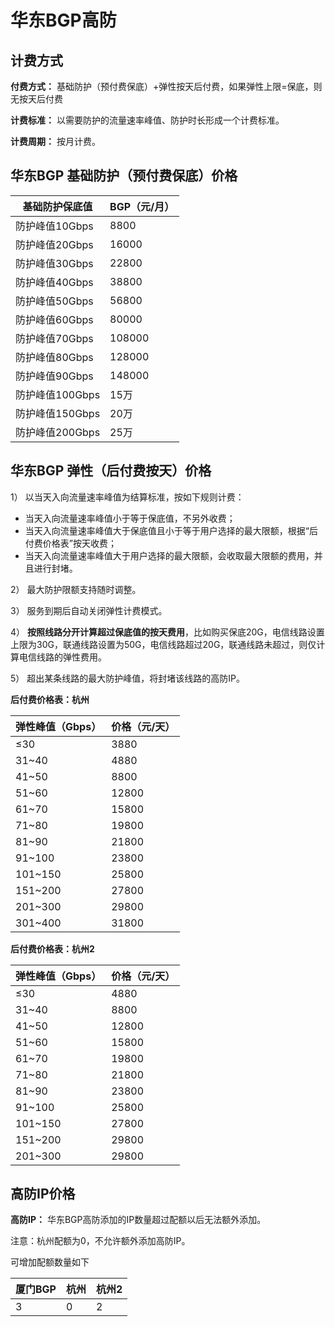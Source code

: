 

# 华东BGP高防

## 计费方式

**付费方式：** 基础防护（预付费保底）+弹性按天后付费，如果弹性上限=保底，则无按天后付费

**计费标准：** 以需要防护的流量速率峰值、防护时长形成一个计费标准。

**计费周期：** 按月计费。

## 华东BGP 基础防护（预付费保底）价格

| 基础防护保底值     | BGP（元/月） |
| ----------- | -------- |
| 防护峰值10Gbps  | 8800     |
| 防护峰值20Gbps  | 16000    |
| 防护峰值30Gbps  | 22800    |
| 防护峰值40Gbps  | 38800    |
| 防护峰值50Gbps  | 56800    |
| 防护峰值60Gbps  | 80000    |
| 防护峰值70Gbps  | 108000   |
| 防护峰值80Gbps  | 128000   |
| 防护峰值90Gbps  | 148000   |
| 防护峰值100Gbps | 15万      |
| 防护峰值150Gbps | 20万      |
| 防护峰值200Gbps | 25万      |

## 华东BGP 弹性（后付费按天）价格

1） 以当天入向流量速率峰值为结算标准，按如下规则计费：

  - 当天入向流量速率峰值小于等于保底值，不另外收费；
  - 当天入向流量速率峰值大于保底值且小于等于用户选择的最大限额，根据“后付费价格表”按天收费；
  - 当天入向流量速率峰值大于用户选择的最大限额，会收取最大限额的费用，并且进行封堵。

2） 最大防护限额支持随时调整。

3） 服务到期后自动关闭弹性计费模式。

4）
<span class="underline">**按照线路分开计算超过保底值的按天费用**</span>，比如购买保底20G，电信线路设置上限为30G，联通线路设置为50G，电信线路超过20G，联通线路未超过，则仅计算电信线路的弹性费用。

5） 超出某条线路的最大防护峰值，将封堵该线路的高防IP。

**后付费价格表：杭州**

| 弹性峰值（Gbps） | 价格（元/天） |
| ---------- | ------- |
| ≤30       | 3880    |
| 31~40     | 4880    |
| 41~50     | 8800    |
| 51~60     | 12800   |
| 61~70     | 15800   |
| 71~80     | 19800   |
| 81~90     | 21800   |
| 91~100    | 23800   |
| 101~150   | 25800   |
| 151~200   | 27800   |
| 201~300   | 29800   |
| 301~400   | 31800   |

**后付费价格表：杭州2**

| 弹性峰值（Gbps） | 价格（元/天） |
| ---------- | ------- |
| ≤30       | 4880    |
| 31~40     | 8800    |
| 41~50     | 12800    |
| 51~60     | 15800   |
| 61~70     | 19800   |
| 71~80     | 21800   |
| 81~90     | 23800   |
| 91~100    | 25800   |
| 101~150   | 27800   |
| 151~200   | 29800   |
| 201~300   | 29800   |


## 高防IP价格

**高防IP：** 华东BGP高防添加的IP数量超过配额以后无法额外添加。

<wrap em>注意：杭州配额为0，不允许额外添加高防IP。</wrap>

可增加配额数量如下

| 厦门BGP | 杭州 | 杭州2 |
| ----- | --- | --- |
| 3     | 0   | 2   |
